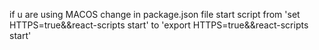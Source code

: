 if u are using MACOS change in package.json file start script from 'set HTTPS=true&&react-scripts start' to 'export HTTPS=true&&react-scripts start'
